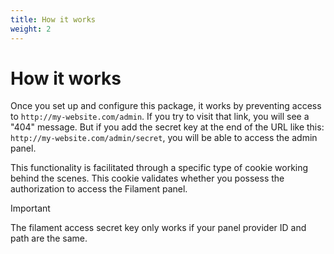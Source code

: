 ```yaml
---
title: How it works
weight: 2
---
```


# How it works

Once you set up and configure this package, it works by preventing access to `http://my-website.com/admin`. If you try to visit that link, you will see a "404" message. But if you add the secret key at the end of the URL like this: `http://my-website.com/admin/secret`, you will be able to access the admin panel.

This functionality is facilitated through a specific type of cookie working behind the scenes. This cookie validates whether you possess the authorization to access the Filament panel.

> [!IMPORTANT]
> The filament access secret key only works if your panel provider ID and path are the same.
